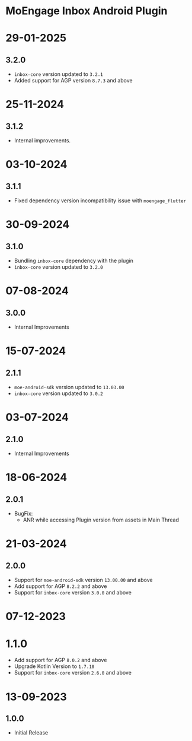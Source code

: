 # MoEngage Inbox Android Plugin
          
# 29-01-2025

## 3.2.0
- `inbox-core` version updated to `3.2.1`
- Added support for AGP version `8.7.3` and above

# 25-11-2024

## 3.1.2
- Internal improvements.

# 03-10-2024

## 3.1.1
- Fixed dependency version incompatibility issue with `moengage_flutter`

# 30-09-2024

## 3.1.0
- Bundling `inbox-core` dependency with the plugin
- `inbox-core` version updated to `3.2.0`

# 07-08-2024

## 3.0.0
- Internal Improvements

# 15-07-2024

## 2.1.1
- `moe-android-sdk` version updated to `13.03.00`
- `inbox-core` version updated to `3.0.2`

# 03-07-2024

## 2.1.0
- Internal Improvements

# 18-06-2024

## 2.0.1

- BugFix:
  - ANR while accessing Plugin version from assets in Main Thread

# 21-03-2024

## 2.0.0
- Support for `moe-android-sdk` version `13.00.00` and above
- Add support for AGP `8.2.2` and above
- Support for `inbox-core` version `3.0.0` and above

# 07-12-2023

# 1.1.0
- Add support for AGP `8.0.2` and above
- Upgrade Kotlin Version to `1.7.10`
- Support for `inbox-core` version `2.6.0` and above

# 13-09-2023

## 1.0.0
- Initial Release